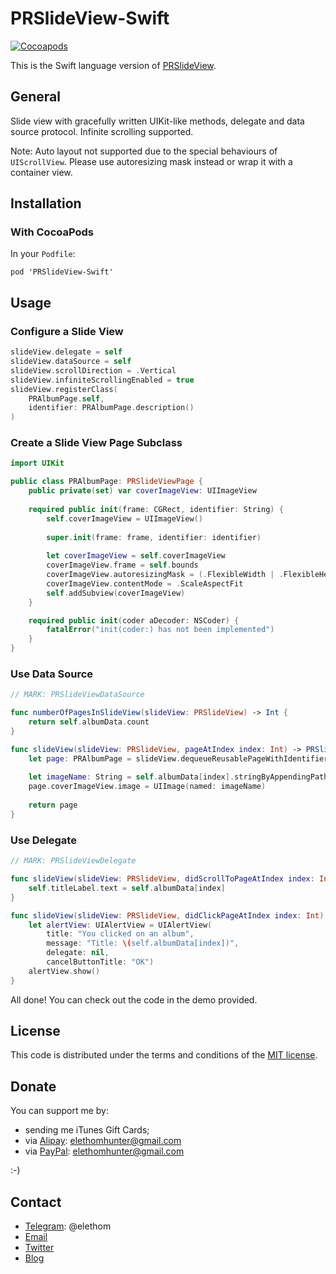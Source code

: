 # PRSlideView-Swift

[![Cocoapods](https://cocoapod-badges.herokuapp.com/v/PRSlideView-Swift/badge.png)](http://cocoapods.org/?q=PRSlideView-Swift)

This is the Swift language version of [PRSlideView](https://github.com/Elethom/PRSlideView).

## General

Slide view with gracefully written UIKit-like methods, delegate and data source protocol. Infinite scrolling supported.

Note: Auto layout not supported due to the special behaviours of `UIScrollView`. Please use autoresizing mask instead or wrap it with a container view.

## Installation

### With CocoaPods

In your `Podfile`:

```
pod 'PRSlideView-Swift'
```

## Usage

### Configure a Slide View

```Swift
slideView.delegate = self
slideView.dataSource = self
slideView.scrollDirection = .Vertical
slideView.infiniteScrollingEnabled = true
slideView.registerClass(
    PRAlbumPage.self,
    identifier: PRAlbumPage.description()
)
```

### Create a Slide View Page Subclass

```Swift
import UIKit

public class PRAlbumPage: PRSlideViewPage {
    public private(set) var coverImageView: UIImageView
    
    required public init(frame: CGRect, identifier: String) {
        self.coverImageView = UIImageView()
        
        super.init(frame: frame, identifier: identifier)
        
        let coverImageView = self.coverImageView
        coverImageView.frame = self.bounds
        coverImageView.autoresizingMask = (.FlexibleWidth | .FlexibleHeight)
        coverImageView.contentMode = .ScaleAspectFit
        self.addSubview(coverImageView)
    }

    required public init(coder aDecoder: NSCoder) {
        fatalError("init(coder:) has not been implemented")
    }
}
```

### Use Data Source

```Swift
// MARK: PRSlideViewDataSource

func numberOfPagesInSlideView(slideView: PRSlideView) -> Int {
    return self.albumData.count
}

func slideView(slideView: PRSlideView, pageAtIndex index: Int) -> PRSlideViewPage {
    let page: PRAlbumPage = slideView.dequeueReusablePageWithIdentifier(PRAlbumPage.description(), index: index) as PRAlbumPage
    
    let imageName: String = self.albumData[index].stringByAppendingPathExtension("jpg")!
    page.coverImageView.image = UIImage(named: imageName)
    
    return page
}
```

### Use Delegate

```Swift
// MARK: PRSlideViewDelegate

func slideView(slideView: PRSlideView, didScrollToPageAtIndex index: Int) {
    self.titleLabel.text = self.albumData[index]
}

func slideView(slideView: PRSlideView, didClickPageAtIndex index: Int) {
    let alertView: UIAlertView = UIAlertView(
        title: "You clicked on an album",
        message: "Title: \(self.albumData[index])",
        delegate: nil,
        cancelButtonTitle: "OK")
    alertView.show()
}
```

All done! You can check out the code in the demo provided.

## License

This code is distributed under the terms and conditions of the [MIT license](http://opensource.org/licenses/MIT).

## Donate

You can support me by:

* sending me iTunes Gift Cards;
* via [Alipay](https://www.alipay.com): elethomhunter@gmail.com
* via [PayPal](https://www.paypal.com): elethomhunter@gmail.com

:-)

## Contact

* [Telegram](https://telegram.org): @elethom
* [Email](mailto:elethomhunter@gmail.com)
* [Twitter](https://twitter.com/elethomhunter)
* [Blog](http://blog.projectrhinestone.org)


